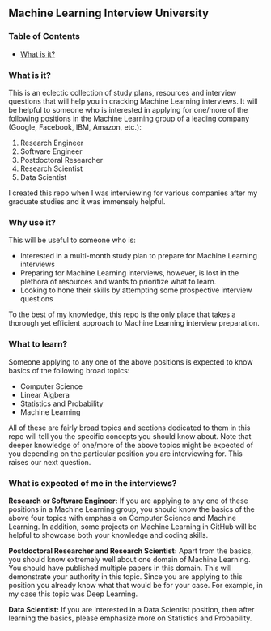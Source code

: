 ## Machine Learning Interview University

### Table of Contents

- [What is it?](#what-is-it)

### What is it?
This is an eclectic collection of study plans, resources and interview questions that will help you in cracking Machine Learning interviews. It will be helpful to someone who is interested in applying for one/more of the following positions in the Machine Learning group of a leading company (Google, Facebook, IBM, Amazon, etc.):

1. Research Engineer
1. Software Engineer
1. Postdoctoral Researcher
1. Research Scientist
1. Data Scientist

I created this repo when I was interviewing for various companies after my graduate studies and it was immensely helpful. 

### Why use it?
This will be useful to someone who is:

- Interested in a multi-month study plan to prepare for Machine Learning interviews
- Preparing for Machine Learning interviews, however, is lost in the plethora of resources and wants to prioritize what to learn. 
- Looking to hone their skills by attempting some prospective interview questions  

To the best of my knowledge, this repo is the only place that takes a thorough yet efficient approach to Machine Learning interview preparation.

### What to learn?
Someone applying to any one of the above positions is expected to know basics of the following broad topics:

- Computer Science
- Linear Algbera
- Statistics and Probability
- Machine Learning

All of these are fairly broad topics and sections dedicated to them in this repo will tell you the specific concepts you should know about. Note that deeper knowledge of one/more of the above topics might be expected of you depending on the particular position you are interviewing for. This raises our next question. 

### What is expected of me in the interviews?

**Research or Software Engineer:** If you are applying to any one of these positions in a Machine Learning group, you should know the basics of the above four topics with emphasis on Computer Science and Machine Learning. In addition, some projects on Machine Learning in GitHub will be helpful to showcase both your knowledge and coding skills.

**Postdoctoral Researcher and Research Scientist:** Apart from the basics, you should know extremely well about one domain of Machine Learning. You should have published multiple papers in this domain. This will demonstrate your authority in this topic. Since you are applying to this position you already know what that would be for your case. For example, in my case this topic was Deep Learning. 

**Data Scientist:** If you are interested in a Data Scientist position, then after learning the basics, please emphasize more on Statistics and Probability. 









